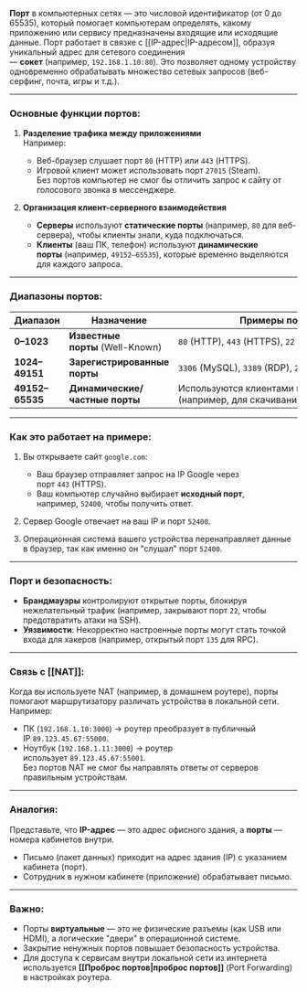 **Порт** в компьютерных сетях — это числовой идентификатор (от 0 до 65535), который помогает компьютерам определять, какому приложению или сервису предназначены входящие или исходящие данные. Порт работает в связке с [[IP-адрес|IP-адресом]], образуя уникальный адрес для сетевого соединения — **сокет** (например, `192.168.1.10:80`). Это позволяет одному устройству одновременно обрабатывать множество сетевых запросов (веб-серфинг, почта, игры и т.д.).

---
### Основные функции портов:

1. **Разделение трафика между приложениями**  
    Например:
    
    - Веб-браузер слушает порт `80` (HTTP) или `443` (HTTPS).
    - Игровой клиент может использовать порт `27015` (Steam).  
        Без портов компьютер не смог бы отличить запрос к сайту от голосового звонка в мессенджере.

2. **Организация клиент-серверного взаимодействия**
    
    - **Серверы** используют **статические порты** (например, `80` для веб-сервера), чтобы клиенты знали, куда подключаться.
    - **Клиенты** (ваш ПК, телефон) используют **динамические порты** (например, `49152–65535`), которые временно выделяются для каждого запроса.

---
### Диапазоны портов:

|Диапазон|Назначение| Примеры портов                                                    |
|---|---|---|
|**0–1023**|**Известные порты** (Well-Known)| `80` (HTTP), `443` (HTTPS), `22` ([[SSH]]), `53` (DNS)            |
|**1024–49151**|**Зарегистрированные порты**| `3306` (MySQL), `3389` (RDP), `25565` (Minecraft)                 |
|**49152–65535**|**Динамические/частные порты**| Используются клиентами временно (например, для скачивания файлов) |

---
### Как это работает на примере:

1. Вы открываете сайт `google.com`:
    
    - Ваш браузер отправляет запрос на IP Google через порт `443` (HTTPS).
    - Ваш компьютер случайно выбирает **исходный порт**, например, `52400`, чтобы получить ответ.

2. Сервер Google отвечает на ваш IP и порт `52400`.

3. Операционная система вашего устройства перенаправляет данные в браузер, так как именно он "слушал" порт `52400`.

---
### Порт и безопасность:

- **Брандмауэры** контролируют открытые порты, блокируя нежелательный трафик (например, закрывают порт `22`, чтобы предотвратить атаки на SSH).
- **Уязвимости**: Некорректно настроенные порты могут стать точкой входа для хакеров (например, открытый порт `135` для RPC).

---
### Связь с [[NAT]]:

Когда вы используете NAT (например, в домашнем роутере), порты помогают маршрутизатору различать устройства в локальной сети. Например:

- ПК (`192.168.1.10:3000`) → роутер преобразует в публичный IP `89.123.45.67:55000`.
- Ноутбук (`192.168.1.11:3000`) → роутер использует `89.123.45.67:55001`.  
    Без портов NAT не смог бы направлять ответы от серверов правильным устройствам.

---
### Аналогия:

Представьте, что **IP-адрес** — это адрес офисного здания, а **порты** — номера кабинетов внутри.

- Письмо (пакет данных) приходит на адрес здания (IP) с указанием кабинета (порт).
- Сотрудник в нужном кабинете (приложение) обрабатывает письмо.

---
### Важно:

- Порты **виртуальные** — это не физические разъемы (как USB или HDMI), а логические "двери" в операционной системе.
- Закрытие ненужных портов повышает безопасность устройства.
- Для доступа к сервисам внутри локальной сети из интернета используется **[[Проброс портов|проброс портов]]** (Port Forwarding) в настройках роутера.